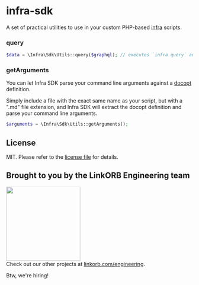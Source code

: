 infra-sdk
=========

A set of practical utilities to use in your custom PHP-based [infra](https://github.com/linkorb/infra) scripts.

### query

```php
$data = \Infra\Sdk\Utils::query($graphql); // executes `infra query` and returns the response as an array
```

### getArguments

You can let Infra SDK parse your command line arguments against a [docopt](http://docopt.org/) definition.

Simply include a file with the exact same name as your script, but with a ".md" file extension, and Infra SDK will extract the docopt definition and parse your command line arguments.

```php
$arguments = \Infra\Sdk\Utils::getArguments(); 
```

## License

MIT. Please refer to the [license file](LICENSE) for details.

## Brought to you by the LinkORB Engineering team

<img src="http://www.linkorb.com/d/meta/tier1/images/linkorbengineering-logo.png" width="200px" /><br />
Check out our other projects at [linkorb.com/engineering](http://www.linkorb.com/engineering).

Btw, we're hiring!

